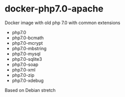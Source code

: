 # docker-php7.0-apache
Docker image with old php 7.0 with common extensions

- php7.0
- php7.0-bcmath
- php7.0-mcrypt
- php7.0-mbstring
- php7.0-mysql
- php7.0-sqlite3
- php7.0-soap
- php7.0-xml
- php7.0-zip
- php7.0-xdebug

Based on Debian stretch
